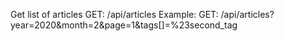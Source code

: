 Get list of articles
GET: /api/articles
Example:
GET: /api/articles?year=2020&month=2&page=1&tags[]=%23second_tag